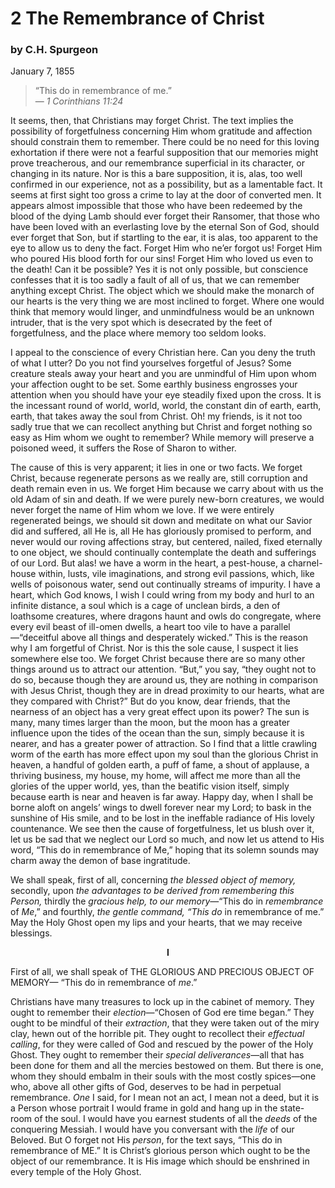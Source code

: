 # 2 The Remembrance of Christ

### by C.H. Spurgeon

January 7, 1855

> “This do in remembrance of me.”  
— *1 Corinthians 11:24*

It seems, then, that Christians may forget Christ. The text implies the possibility of forgetfulness concerning Him whom gratitude and affection should constrain them to remember. There could be no need for this loving exhortation if there were not a fearful supposition that our memories might prove treacherous, and our remembrance superficial in its character, or changing in its nature. Nor is this a bare supposition, it is, alas, too well confirmed in our experience, not as a possibility, but as a lamentable fact. It seems at first sight too gross a crime to lay at the door of converted men. It appears almost impossible that those who have been redeemed by the blood of the dying Lamb should ever forget their Ransomer, that those who have been loved with an everlasting love by the eternal Son of God, should ever forget that Son, but if startling to the ear, it is alas, too apparent to the eye to allow us to deny the fact. Forget Him who ne’er forgot us! Forget Him who poured His blood forth for our sins! Forget Him who loved us even to the death! Can it be possible? Yes it is not only possible, but conscience confesses that it is too sadly a fault of all of us, that we can remember anything except Christ. The object which we should make the monarch of our hearts is the very thing we are most inclined to forget. Where one would think that memory would linger, and unmindfulness would be an unknown intruder, that is the very spot which is desecrated by the feet of forgetfulness, and the place where memory too seldom looks.

I appeal to the conscience of every Christian here. Can you deny the truth of what I utter? Do you not find yourselves forgetful of Jesus? Some creature steals away your heart and you are unmindful of Him upon whom your affection ought to be set. Some earthly business engrosses your attention when you should have your eye steadily fixed upon the cross. It is the incessant round of world, world, world, the constant din of earth, earth, earth, that takes away the soul from Christ. Oh! my friends, is it not too sadly true that we can recollect anything but Christ and forget nothing so easy as Him whom we ought to remember? While memory will preserve a poisoned weed, it suffers the Rose of Sharon to wither.

The cause of this is very apparent; it lies in one or two facts. We forget Christ, because regenerate persons as we really are, still corruption and death remain even in us. We forget Him because we carry about with us the old Adam of sin and death. If we were purely new-born creatures, we would never forget the name of Him whom we love. If we were entirely regenerated beings, we should sit down and meditate on what our Savior did and suffered, all He is, all He has gloriously promised to perform, and never would our roving affections stray, but centered, nailed, fixed eternally to one object, we should continually contemplate the death and sufferings of our Lord. But alas! we have a worm in the heart, a pest-house, a charnel-house within, lusts, vile imaginations, and strong evil passions, which, like wells of poisonous water, send out continually streams of impurity. I have a heart, which God knows, I wish I could wring from my body and hurl to an infinite distance, a soul which is a cage of unclean birds, a den of loathsome creatures, where dragons haunt and owls do congregate, where every evil beast of ill-omen dwells, a heart too vile to have a parallel—“deceitful above all things and desperately wicked.” This is the reason why I am forgetful of Christ. Nor is this the sole cause, I suspect it lies somewhere else too. We forget Christ because there are so many other things around us to attract our attention. “But,” you say, “they ought not to do so, because though they are around us, they are nothing in comparison with Jesus Christ, though they are in dread proximity to our hearts, what are they compared with Christ?” But do you know, dear friends, that the nearness of an object has a very great effect upon its power? The sun is many, many times larger than the moon, but the moon has a greater influence upon the tides of the ocean than the sun, simply because it is nearer, and has a greater power of attraction. So I find that a little crawling worm of the earth has more effect upon my soul than the glorious Christ in heaven, a handful of golden earth, a puff of fame, a shout of applause, a thriving business, my house, my home, will affect me more than all the glories of the upper world, yes, than the beatific vision itself, simply because earth is near and heaven is far away. Happy day, when I shall be borne aloft on angels’ wings to dwell forever near my Lord; to bask in the sunshine of His smile, and to be lost in the ineffable radiance of His lovely countenance. We see then the cause of forgetfulness, let us blush over it, let us be sad that we neglect our Lord so much, and now let us attend to His word, “This do in remembrance of Me,” hoping that its solemn sounds may charm away the demon of base ingratitude.

We shall speak, first of all, concerning *the blessed object of memory,* secondly, upon *the advantages to be derived from remembering this Person,* thirdly the *gracious help, to our memory*—“This do in *remembrance* of *Me*,” and fourthly, *the gentle command,* *“This do* in remembrance of me.” May the Holy Ghost open my lips and your hearts, that we may receive blessings.

<p align="center"><b>I</b></p>

First of all, we shall speak of THE GLORIOUS AND PRECIOUS OBJECT OF MEMORY—
“This do in remembrance of *me*.”

Christians have many treasures to lock up in the cabinet of memory. They ought to remember their *election*—“Chosen of God ere time began.” They ought to be mindful of their *extraction*, that they were taken out of the miry clay, hewn out of the horrible pit. They ought to recollect their *effectual calling*, for they were called of God and rescued by the power of the Holy Ghost. They ought to remember their *special deliverances*—all that has been done for them and all the mercies bestowed on them. But there is one, whom they should embalm in their souls with the most costly spices—one who, above all other gifts of God, deserves to be had in perpetual remembrance. *One* I said, for I mean not an act, I mean not a deed, but it is a Person whose portrait I would frame in gold and hang up in the state-room of the soul. I would have you earnest students of all the *deeds* of the conquering Messiah. I would have you conversant with the *life* of our Beloved. But O forget not His *person*, for the text says, “This do in remembrance of ME.” It is Christ’s glorious person which ought to be the object of our remembrance. It is His image which should be enshrined in every temple of the Holy Ghost.